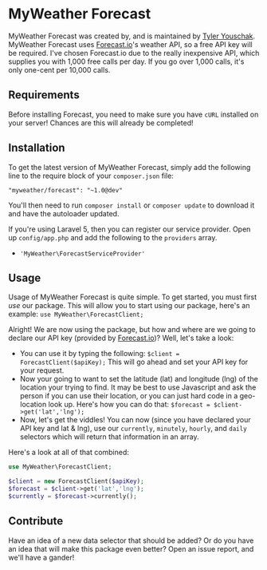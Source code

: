 MyWeather Forecast
==================

MyWeather Forecast was created by, and is maintained by [Tyler Youschak](http://tjyouschak.me). MyWeather Forecast uses [Forecast.io](https://developer.forecast.io/)'s weather API, so a free API key will be required. I've chosen Forecast.io due to the really inexpensive API, which supplies you with 1,000 free calls per day. If you go over 1,000 calls, it's only one-cent per 10,000 calls.

## Requirements
Before installing Forecast, you need to make sure you have `cURL` installed on your server! Chances are this will already be completed!

## Installation

To get the latest version of MyWeather Forecast, simply add the following line to the require block of your `composer.json` file:

```
"myweather/forecast": "~1.0@dev"
```

You'll then need to run `composer install` or `composer update` to download it and have the autoloader updated.

If you're using Laravel 5, then you can register our service provider. Open up `config/app.php` and add the following to the `providers` array.

* `'MyWeather\ForecastServiceProvider'`


## Usage

Usage of MyWeather Forecast is quite simple. To get started, you must first _use_ our package. This will allow you to start using our package, here's an example: `use MyWeather\ForecastClient;`

Alright! We are now using the package, but how and where are we going to declare our API key (provided by [Forecast.io](https://developer.forecast.io/))? Well, let's take a look:
* You can use it by typing the following: `$client = ForecastClient($apiKey);` This will go ahead and set your API key for your request.
* Now your going to want to set the latitude (lat) and longitude (lng) of the location your trying to find. It may be best to use Javascript and ask the person if you can use their location, or you can just hard code in a geo-location look up. Here's how you can do that: `$forecast = $client->get('lat','lng');`
* Now, let's get the viddles! You can now (since you have declared your API key and lat & lng), use our `currently`, `minutely`, `hourly`, and `daily` selectors which will return that information in an array.

Here's a look at all of that combined:

```php
use MyWeather\ForecastClient;

$client = new ForecastClient($apiKey);
$forecast = $client->get('lat','lng');
$currently = $forecast->currently();
```

## Contribute
Have an idea of a new data selector that should be added? Or do you have an idea that will make this package even better? Open an issue report, and we'll have a gander!
